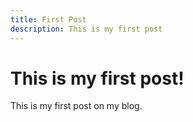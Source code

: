 ```yaml
---
title: First Post
description: This is my first post
---
```


# This is my first post! 

This is my first post on my blog. 

